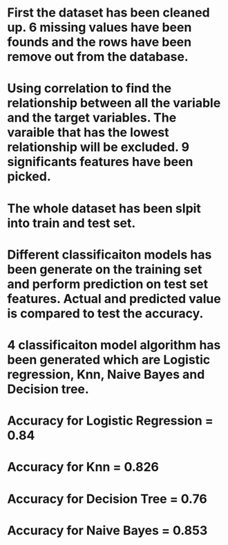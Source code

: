 # First the dataset has been cleaned up. 6 missing values have been founds and the rows have been remove out from the database.
# Using correlation to find the relationship between all the variable and the target variables. The varaible that has the lowest relationship will be excluded. 9 significants features have been picked.
# The whole dataset has been slpit into train and test set. 
# Different classificaiton models has been generate on the training set and perform prediction on test set features. Actual and predicted value is compared to test the accuracy.
# 4 classificaiton model algorithm has been generated which are Logistic regression, Knn, Naive Bayes and Decision tree.
# Accuracy for Logistic Regression = 0.84
# Accuracy for Knn = 0.826
# Accuracy for Decision Tree = 0.76
# Accuracy for Naive Bayes = 0.853

